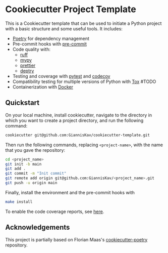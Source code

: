 # Cookiecutter Project Template

This is a Cookiecutter template that can be used to initiate a Python project with a basic structure and some useful tools. It includes:

- [Poetry](https://python-poetry.org/) for dependency management
- Pre-commit hooks with [pre-commit](https://pre-commit.com/)
- Code quality with:
  - [ruff](https://github.com/charliermarsh/ruff)
  - [mypy](https://mypy.readthedocs.io/en/stable/)
  - [prettier](https://prettier.io/)
  - [deptry](https://github.com/fpgmaas/deptry/)
- Testing and coverage with [pytest](https://docs.pytest.org/en/7.1.x/) and [codecov](https://about.codecov.io/)
- Compatibility testing for multiple versions of Python with [Tox](https://tox.wiki/en/latest/) #TODO
- Containerization with [Docker](https://www.docker.com/)

## Quickstart

On your local machine, install cookiecutter, navigate to the directory in which you want to
create a project directory, and run the following command:

```bash
cookiecutter git@github.com:GiannisKav/cookiecutter-template.git
```

Then run the following commands, replacing `<project-name>`, with the name that you gave the repository:

```bash
cd <project_name>
git init -b main
git add .
git commit -m "Init commit"
git remote add origin git@github.com:GiannisKav/<project_name>.git
git push -u origin main
```

Finally, install the environment and the pre-commit hooks with

```bash
make install
```

To enable the code coverage reports, see [here](https://fpgmaas.github.io/cookiecutter-poetry/features/codecov/).

## Acknowledgements

This project is partially based on Florian Maas\'s [cookiecutter-poetry](https://github.com/fpgmaas/cookiecutter-poetry) repository.
